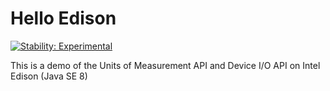 Hello Edison
==================

[![Stability: Experimental](https://masterminds.github.io/stability/experimental.svg)](https://masterminds.github.io/stability/experimental.html)

This is a demo of the Units of Measurement API and Device I/O API on Intel Edison (Java SE 8)
